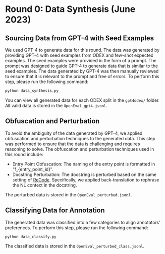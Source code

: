 # Round 0: Data Synthesis (June 2023)

## Sourcing Data from GPT-4 with Seed Examples
We used GPT-4 to generate data for this round. The data was generated by providing GPT-4 with seed examples from ODEX and few-shot expected examples. The seed examples were provided in the form of a prompt. The prompt was designed to guide GPT-4 to generate data that is similar to the seed examples. The data generated by GPT-4 was then manually reviewed to ensure that it is relevant to the prompt and free of errors. To perform this step, please run the following command:
```bash
python data_synthesis.py
```
You can view all generated data for each ODEX split in the `gpt4odex/` folder.
All valid data is stored in the `OpenEval_gpt4.jsonl`.

## Obfuscation and Perturbation
To avoid the ambiguity of the data generated by GPT-4, we applied obfuscation and perturbation techniques to the generated data. This step was performed to ensure that the data is challenging and requires reasoning to solve. The obfuscation and perturbation techniques used in this round include:
- Entry Point Obfuscation: The naming of the entry point is formatted in "f_{entry_point_id}".
- Docstring Perturbation: The docstring is perturbed based on the same setting of [ReCode](https://github.com/amazon-science/recode). Specifically, we applied back-translation to rephrase the NL context in the docstring.

The perturbed data is stored in the `OpenEval_perturbed.jsonl`.

## Classifying Data for Annotation
The generated data was classified into a few categories to align annotators' preferences. To perform this step, please run the following command:
```bash
python data_classify.py
```
The classified data is stored in the `OpenEval_perturbed_class.jsonl`.